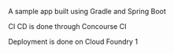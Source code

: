 A sample app built using Gradle and Spring Boot

CI CD is done through Concourse CI

Deployment is done on Cloud Foundry
1

